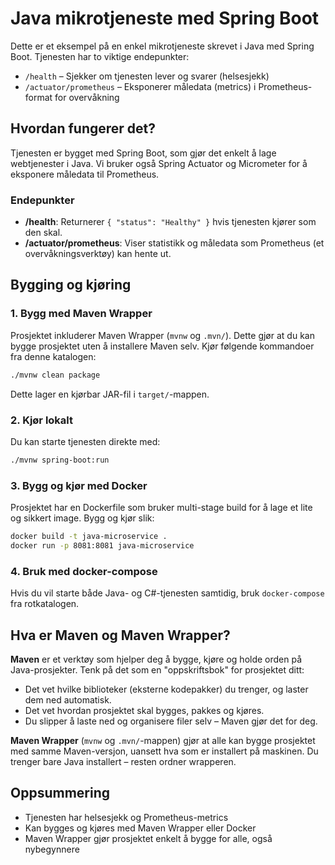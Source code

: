 
# Java mikrotjeneste med Spring Boot

Dette er et eksempel på en enkel mikrotjeneste skrevet i Java med Spring Boot. Tjenesten har to viktige endepunkter:

- `/health` – Sjekker om tjenesten lever og svarer (helsesjekk)
- `/actuator/prometheus` – Eksponerer måledata (metrics) i Prometheus-format for overvåkning

## Hvordan fungerer det?

Tjenesten er bygget med Spring Boot, som gjør det enkelt å lage webtjenester i Java. Vi bruker også Spring Actuator og Micrometer for å eksponere måledata til Prometheus.

### Endepunkter
- **/health**: Returnerer `{ "status": "Healthy" }` hvis tjenesten kjører som den skal.
- **/actuator/prometheus**: Viser statistikk og måledata som Prometheus (et overvåkningsverktøy) kan hente ut.

## Bygging og kjøring

### 1. Bygg med Maven Wrapper
Prosjektet inkluderer Maven Wrapper (`mvnw` og `.mvn/`). Dette gjør at du kan bygge prosjektet uten å installere Maven selv. Kjør følgende kommandoer fra denne katalogen:

```bash
./mvnw clean package
```

Dette lager en kjørbar JAR-fil i `target/`-mappen.

### 2. Kjør lokalt
Du kan starte tjenesten direkte med:

```bash
./mvnw spring-boot:run
```

### 3. Bygg og kjør med Docker
Prosjektet har en Dockerfile som bruker multi-stage build for å lage et lite og sikkert image. Bygg og kjør slik:

```bash
docker build -t java-microservice .
docker run -p 8081:8081 java-microservice
```

### 4. Bruk med docker-compose
Hvis du vil starte både Java- og C#-tjenesten samtidig, bruk `docker-compose` fra rotkatalogen.


## Hva er Maven og Maven Wrapper?

**Maven** er et verktøy som hjelper deg å bygge, kjøre og holde orden på Java-prosjekter. Tenk på det som en "oppskriftsbok" for prosjektet ditt:
- Det vet hvilke biblioteker (eksterne kodepakker) du trenger, og laster dem ned automatisk.
- Det vet hvordan prosjektet skal bygges, pakkes og kjøres.
- Du slipper å laste ned og organisere filer selv – Maven gjør det for deg.

**Maven Wrapper** (`mvnw` og `.mvn/`-mappen) gjør at alle kan bygge prosjektet med samme Maven-versjon, uansett hva som er installert på maskinen. Du trenger bare Java installert – resten ordner wrapperen.

## Oppsummering
- Tjenesten har helsesjekk og Prometheus-metrics
- Kan bygges og kjøres med Maven Wrapper eller Docker
- Maven Wrapper gjør prosjektet enkelt å bygge for alle, også nybegynnere
